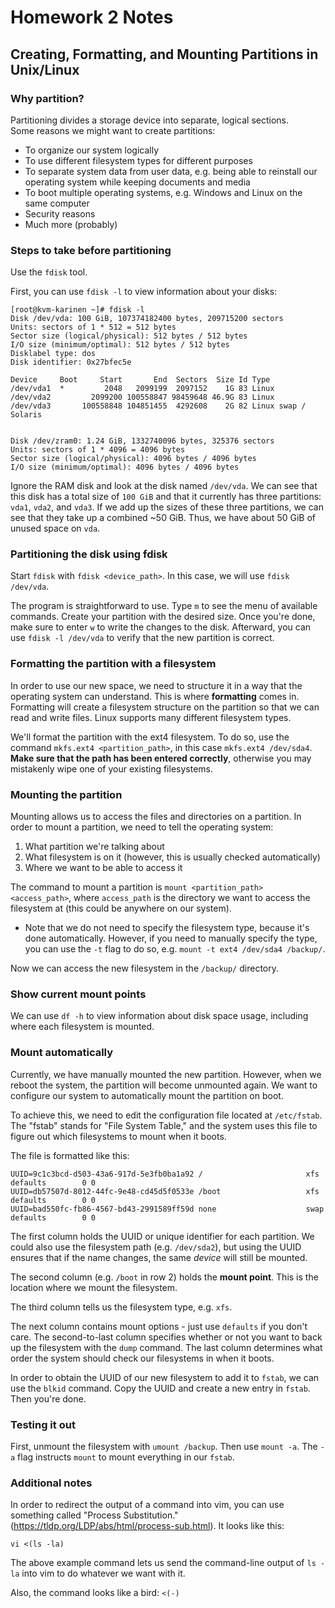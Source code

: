 # Homework 2 Notes

## Creating, Formatting, and Mounting Partitions in Unix/Linux

### Why partition?
Partitioning divides a storage device into separate, logical sections.\
Some reasons we might want to create partitions:
- To organize our system logically
- To use different filesystem types for different purposes
- To separate system data from user data, e.g. being able to reinstall our operating system while keeping documents and media
- To boot multiple operating systems, e.g. Windows and Linux on the same computer
- Security reasons
- Much more (probably)

### Steps to take before partitioning
Use the `fdisk` tool.

First, you can use `fdisk -l` to view information about your disks:

```
[root@kvm-karinen ~]# fdisk -l
Disk /dev/vda: 100 GiB, 107374182400 bytes, 209715200 sectors
Units: sectors of 1 * 512 = 512 bytes
Sector size (logical/physical): 512 bytes / 512 bytes
I/O size (minimum/optimal): 512 bytes / 512 bytes
Disklabel type: dos
Disk identifier: 0x27bfec5e

Device     Boot     Start       End  Sectors  Size Id Type
/dev/vda1  *         2048   2099199  2097152    1G 83 Linux
/dev/vda2         2099200 100558847 98459648 46.9G 83 Linux
/dev/vda3       100558848 104851455  4292608    2G 82 Linux swap / Solaris


Disk /dev/zram0: 1.24 GiB, 1332740096 bytes, 325376 sectors
Units: sectors of 1 * 4096 = 4096 bytes
Sector size (logical/physical): 4096 bytes / 4096 bytes
I/O size (minimum/optimal): 4096 bytes / 4096 bytes
```

Ignore the RAM disk and look at the disk named `/dev/vda`. We can see that this disk has a total size of `100 GiB` and that it currently has three partitions: `vda1`, `vda2`, and `vda3`. If we add up the sizes of these three partitions, we can see that they take up a combined ~50 GiB. Thus, we have about 50 GiB of unused space on `vda`.

### Partitioning the disk using fdisk
Start `fdisk` with `fdisk <device_path>`. In this case, we will use `fdisk /dev/vda`.

The program is straightforward to use. Type `m` to see the menu of available commands. Create your partition with the desired size. Once you're done, make sure to enter `w` to write the changes to the disk. Afterward, you can use `fdisk -l /dev/vda` to verify that the new partition is correct.

### Formatting the partition with a filesystem
In order to use our new space, we need to structure it in a way that the operating system can understand. This is where **formatting** comes in. Formatting will create a filesystem structure on the partition so that we can read and write files. Linux supports many different filesystem types.

We'll format the partition with the ext4 filesystem. To do so, use the command `mkfs.ext4 <partition_path>`, in this case `mkfs.ext4 /dev/sda4`. **Make sure that the path has been entered correctly**, otherwise you may mistakenly wipe one of your existing filesystems.

### Mounting the partition
Mounting allows us to access the files and directories on a partition. In order to mount a partition, we need to tell the operating system:
1. What partition we're talking about 
2. What filesystem is on it (however, this is usually checked automatically)
3. Where we want to be able to access it

The command to mount a partition is `mount <partition_path> <access_path>`, where `access_path` is the directory we want to access the filesystem at (this could be anywhere on our system).
- Note that we do not need to specify the filesystem type, because it's done automatically. However, if you need to manually specify the type, you can use the `-t` flag to do so, e.g. `mount -t ext4 /dev/sda4 /backup/`. 

Now we can access the new filesystem in the `/backup/` directory.

### Show current mount points
We can use `df -h` to view information about disk space usage, including where each filesystem is mounted.

### Mount automatically
Currently, we have manually mounted the new partition. However, when we reboot the system, the partition will become unmounted again. We want to configure our system to automatically mount the partition on boot.

To achieve this, we need to edit the configuration file located at `/etc/fstab`. The "fstab" stands for "File System Table," and the system uses this file to figure out which filesystems to mount when it boots.

The file is formatted like this:

```
UUID=9c1c3bcd-d503-43a6-917d-5e3fb0ba1a92 /                       xfs     defaults        0 0
UUID=db57507d-8012-44fc-9e48-cd45d5f0533e /boot                   xfs     defaults        0 0
UUID=bad550fc-fb86-4567-bd43-2991589ff59d none                    swap    defaults        0 0
```

The first column holds the UUID or unique identifier for each partition. We could also use the filesystem path (e.g. `/dev/sda2`), but using the UUID ensures that if the name changes, the same *device* will still be mounted.

The second column (e.g. `/boot` in row 2) holds the **mount point**. This is the location where we mount the filesystem.

The third column tells us the filesystem type, e.g. `xfs`.

The next column contains mount options - just use `defaults` if you don't care. The second-to-last column specifies whether or not you want to back up the filesystem with the `dump` command. The last column determines what order the system should check our filesystems in when it boots.

In order to obtain the UUID of our new filesystem to add it to `fstab`, we can use the `blkid` command. Copy the UUID and create a new entry in `fstab`. Then you're done.

### Testing it out
First, unmount the filesystem with `umount /backup`. Then use `mount -a`. The `-a` flag instructs `mount` to mount everything in our `fstab`.

### Additional notes
In order to redirect the output of a command into vim, you can use something called "Process Substitution." (https://tldp.org/LDP/abs/html/process-sub.html). It looks like this:

```
vi <(ls -la)
```

The above example command lets us send the command-line output of `ls -la` into vim to do whatever we want with it.

Also, the command looks like a bird: `<(-)`












